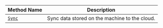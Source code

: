 <!-- prettier-ignore -->
Method Name | Description |
----------- | ----------- |
| [`Sync`](/data/#sync) | Sync data stored on the machine to the cloud. |

